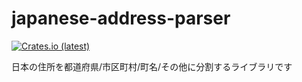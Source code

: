# japanese-address-parser

[![Crates.io (latest)](https://img.shields.io/crates/v/japanese-address-parser)](https://crates.io/crates/japanese-address-parser)

日本の住所を都道府県/市区町村/町名/その他に分割するライブラリです
